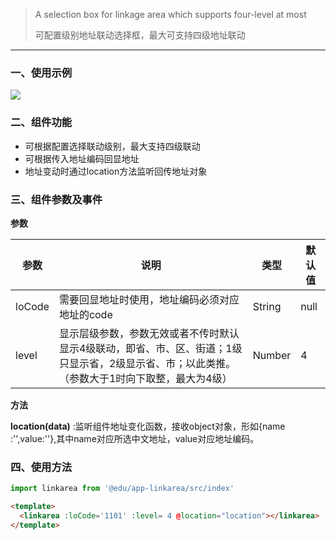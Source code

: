 
> A selection box for linkage area which supports four-level at most
>
>  可配置级别地址联动选择框，最大可支持四级地址联动

___

### 一、使用示例

 

![](http://xiejun-image.oss-cn-hangzhou.aliyuncs.com/hexo/linkArea.gif)

### 二、组件功能

- 可根据配置选择联动级别，最大支持四级联动
- 可根据传入地址编码回显地址
- 地址变动时通过location方法监听回传地址对象

### 三、组件参数及事件

**参数**

| 参数   | 说明                                                         | 类型   | 默认值 |
| ------ | ------------------------------------------------------------ | ------ | ------ |
| loCode | 需要回显地址时使用，地址编码必须对应地址的code               | String | null   |
| level  | 显示层级参数，参数无效或者不传时默认显示4级联动，即省、市、区、街道；1级只显示省，2级显示省、市；以此类推。（参数大于1时向下取整，最大为4级） | Number | 4      |

**方法**

**location(data)**  :监听组件地址变化函数，接收object对象，形如{name :'',value:''},其中name对应所选中文地址，value对应地址编码。



### 四、使用方法

```javascript
import linkarea from '@edu/app-linkarea/src/index'
```

```html
<template>
  <linkarea :loCode='1101' :level= 4 @location="location"></linkarea>
</template>
```

